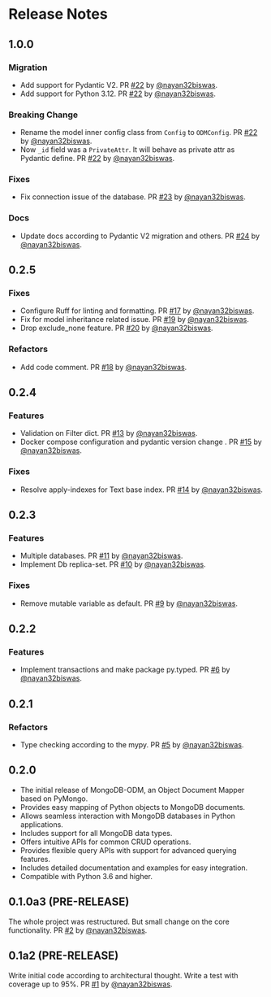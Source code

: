 # Release Notes

## 1.0.0

### Migration

- Add support for Pydantic V2. PR [#22](https://github.com/nayan32biswas/mongodb-odm/pull/22) by [@nayan32biswas](https://github.com/nayan32biswas).
- Add support for Python 3.12. PR [#22](https://github.com/nayan32biswas/mongodb-odm/pull/22) by [@nayan32biswas](https://github.com/nayan32biswas).

### Breaking Change

- Rename the model inner config class from `Config` to `ODMConfig`. PR [#22](https://github.com/nayan32biswas/mongodb-odm/pull/22) by [@nayan32biswas](https://github.com/nayan32biswas).
- Now `_id` field was a `PrivateAttr`. It will behave as private attr as Pydantic define. PR [#22](https://github.com/nayan32biswas/mongodb-odm/pull/22) by [@nayan32biswas](https://github.com/nayan32biswas).

### Fixes

- Fix connection issue of the database. PR [#23](https://github.com/nayan32biswas/mongodb-odm/pull/23) by [@nayan32biswas](https://github.com/nayan32biswas).

### Docs

- Update docs according to Pydantic V2 migration and others. PR [#24](https://github.com/nayan32biswas/mongodb-odm/pull/24) by [@nayan32biswas](https://github.com/nayan32biswas).

## 0.2.5

### Fixes

- Configure Ruff for linting and formatting. PR [#17](https://github.com/nayan32biswas/mongodb-odm/pull/17) by [@nayan32biswas](https://github.com/nayan32biswas).
- Fix for model inheritance related issue. PR [#19](https://github.com/nayan32biswas/mongodb-odm/pull/19) by [@nayan32biswas](https://github.com/nayan32biswas).
- Drop exclude_none feature. PR [#20](https://github.com/nayan32biswas/mongodb-odm/pull/20) by [@nayan32biswas](https://github.com/nayan32biswas).

### Refactors

- Add code comment. PR [#18](https://github.com/nayan32biswas/mongodb-odm/pull/18) by [@nayan32biswas](https://github.com/nayan32biswas).

## 0.2.4

### Features

- Validation on Filter dict. PR [#13](https://github.com/nayan32biswas/mongodb-odm/pull/13) by [@nayan32biswas](https://github.com/nayan32biswas).
- Docker compose configuration and pydantic version change . PR [#15](https://github.com/nayan32biswas/mongodb-odm/pull/15) by [@nayan32biswas](https://github.com/nayan32biswas).

### Fixes

- Resolve apply-indexes for Text base index. PR [#14](https://github.com/nayan32biswas/mongodb-odm/pull/14) by [@nayan32biswas](https://github.com/nayan32biswas).

## 0.2.3

### Features

- Multiple databases. PR [#11](https://github.com/nayan32biswas/mongodb-odm/pull/11) by [@nayan32biswas](https://github.com/nayan32biswas).
- Implement Db replica-set. PR [#10](https://github.com/nayan32biswas/mongodb-odm/pull/10) by [@nayan32biswas](https://github.com/nayan32biswas).

### Fixes

- Remove mutable variable as default. PR [#9](https://github.com/nayan32biswas/mongodb-odm/pull/9) by [@nayan32biswas](https://github.com/nayan32biswas).

## 0.2.2

### Features

- Implement transactions and make package py.typed. PR [#6](https://github.com/nayan32biswas/mongodb-odm/pull/6) by [@nayan32biswas](https://github.com/nayan32biswas).

## 0.2.1

### Refactors

- Type checking according to the mypy. PR [#5](https://github.com/nayan32biswas/mongodb-odm/pull/5) by [@nayan32biswas](https://github.com/nayan32biswas).

## 0.2.0

- The initial release of MongoDB-ODM, an Object Document Mapper based on PyMongo.
- Provides easy mapping of Python objects to MongoDB documents.
- Allows seamless interaction with MongoDB databases in Python applications.
- Includes support for all MongoDB data types.
- Offers intuitive APIs for common CRUD operations.
- Provides flexible query APIs with support for advanced querying features.
- Includes detailed documentation and examples for easy integration.
- Compatible with Python 3.6 and higher.

## 0.1.0a3 (PRE-RELEASE)

The whole project was restructured. But small change on the core functionality. PR [#2](https://github.com/nayan32biswas/mongodb-odm/pull/2) by [@nayan32biswas](https://github.com/nayan32biswas).

## 0.1a2 (PRE-RELEASE)

Write initial code according to architectural thought.
Write a test with coverage up to 95%. PR [#1](https://github.com/nayan32biswas/mongodb-odm/pull/1) by [@nayan32biswas](https://github.com/nayan32biswas).
